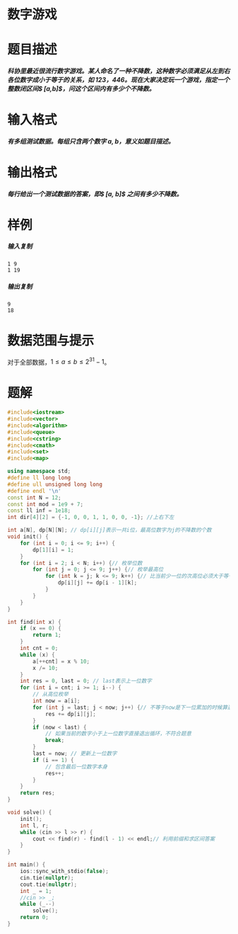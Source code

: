 # 数字游戏

# 题目描述

##### 科协里最近很流行数字游戏。某人命名了一种不降数，这种数字必须满足从左到右各位数字成小于等于的关系，如 123，446。现在大家决定玩一个游戏，指定一个整数闭区间$ [a,b]$，问这个区间内有多少个不降数。

# 输入格式

##### 有多组测试数据。每组只含两个数字 $a,b$，意义如题目描述。

# 输出格式

##### 每行给出一个测试数据的答案，即$ [a, b]$ 之间有多少不降数。

# 样例

##### 输入复制

```
1 9
1 19
```

##### 输出复制

```
9
18
```

# 数据范围与提示

对于全部数据，$1\le a\le b\le 2^{31}-1$。

# 题解

```c++
#include<iostream>
#include<vector>
#include<algorithm>
#include<queue>
#include<cstring>
#include<cmath>
#include<set>
#include<map>

using namespace std;
#define ll long long
#define ull unsigned long long
#define endl '\n'
const int N = 12;
const int mod = 1e9 + 7;
const ll inf = 1e18;
int dir[4][2] = {-1, 0, 0, 1, 1, 0, 0, -1}; //上右下左

int a[N], dp[N][N]; // dp[i][j]表示一共i位，最高位数字为j的不降数的个数
void init() {
    for (int i = 0; i <= 9; i++) {
        dp[1][i] = 1;
    }
    for (int i = 2; i < N; i++) {// 枚举位数
        for (int j = 0; j <= 9; j++) {// 枚举最高位
            for (int k = j; k <= 9; k++) {// 比当前少一位的次高位必须大于等于j
                dp[i][j] += dp[i - 1][k];
            }
        }
    }
}

int find(int x) {
    if (x == 0) {
        return 1;
    }
    int cnt = 0;
    while (x) {
        a[++cnt] = x % 10;
        x /= 10;
    }
    int res = 0, last = 0; // last表示上一位数字
    for (int i = cnt; i >= 1; i--) {
        // 从高位枚举
        int now = a[i];
        for (int j = last; j < now; j++) {// 不等于now是下一位累加的时候算进去
            res += dp[i][j];
        }
        if (now < last) {
            // 如果当前的数字小于上一位数字直接退出循环，不符合题意
            break;
        }
        last = now; // 更新上一位数字
        if (i == 1) {
            // 包含最后一位数字本身
            res++;
        }
    }
    return res;
}

void solve() {
    init();
    int l, r;
    while (cin >> l >> r) {
        cout << find(r) - find(l - 1) << endl;// 利用前缀和求区间答案
    }
}

int main() {
    ios::sync_with_stdio(false);
    cin.tie(nullptr);
    cout.tie(nullptr);
    int _ = 1;
    //cin >> _;
    while (_--)
        solve();
    return 0;
}

```


